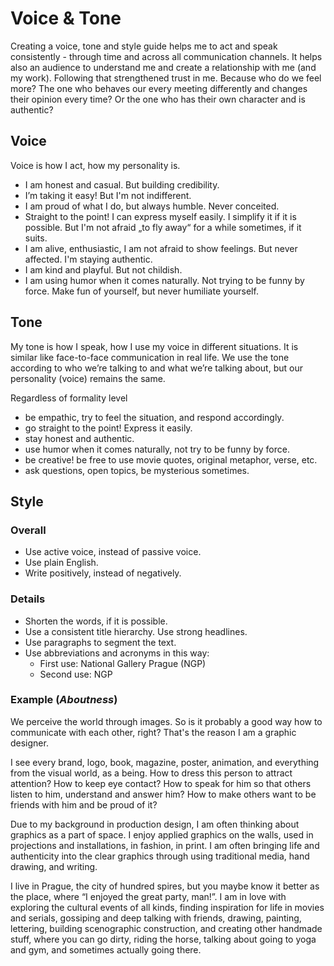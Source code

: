 # Voice & Tone

Creating a voice, tone and style guide helps me to act and speak consistently - through time and across all communication channels. It helps also an audience to understand me and create a relationship with me (and my work). Following that strengthened trust in me. Because who do we feel more? The one who behaves our every meeting differently and changes their opinion every time? Or the one who has their own character and is authentic? 


## Voice

Voice is how I act, how my personality is.

* I am honest and casual. But building credibility.
* I’m taking it easy! But I'm not indifferent. 
* I am proud of what I do, but always humble. Never conceited.
* Straight to the point! I can express myself easily. I simplify it if it is possible. But I'm not afraid „to fly away“ for a while sometimes, if it suits. 
* I am alive, enthusiastic, I am not afraid to show feelings. But never affected. I'm staying authentic.
* I am kind and playful. But not childish. 
* I am using humor when it comes naturally. Not trying to be funny by force. Make fun of yourself, but never humiliate yourself.

## Tone

My tone is how I speak, how I use my voice in different situations. It is similar like face-to-face communication in real life. We use the tone according to who we’re talking to and what we’re talking about, but our personality (voice) remains the same. 

Regardless of formality level
- be empathic, try to feel the situation, and respond accordingly.
- go straight to the point! Express it easily.
- stay honest and authentic.
- use humor when it comes naturally, not try to be funny by force. 
- be creative! be free to use movie quotes, original metaphor, verse, etc.
- ask questions, open topics, be mysterious sometimes.


## Style

### Overall

* Use active voice, instead of passive voice.
* Use plain English.
* Write positively, instead of negatively.

### Details

* Shorten the words, if it is possible.
* Use a consistent title hierarchy. Use strong headlines.
* Use paragraphs to segment the text.
* Use abbreviations and acronyms in this way:
  * First use: National Gallery Prague (NGP) 
  * Second use: NGP


### Example (*Aboutness*)

We perceive the world through images. So is it probably a good way how to communicate with each other, right? That's the reason I am a graphic designer.

I see every brand, logo, book, magazine, poster, animation, and everything from the visual world, as a being. How to dress this person to attract attention? How to keep eye contact? How to speak for him so that others listen to him, understand and answer him? How to make others want to be friends with him and be proud of it?

Due to my background in production design, I am often thinking about graphics as a part of space. I enjoy applied graphics on the walls, used in projections and installations, in fashion, in print. I am often bringing life and authenticity into the clear graphics through using traditional media, hand drawing, and writing.

I live in Prague, the city of hundred spires, but you maybe know it better as the place, where “I enjoyed the great party, man!”. I am in love with exploring the cultural events of all kinds, finding inspiration for life in movies and serials, gossiping and deep talking with friends, drawing, painting, lettering, building scenographic construction, and creating other handmade stuff, where you can go dirty, riding the horse, talking about going to yoga and gym, and sometimes actually going there.

